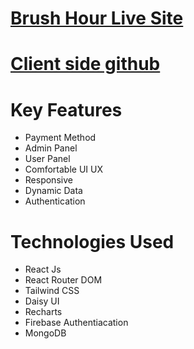 # [Brush Hour Live Site]()
# [Client side github]()

# Key Features

 * Payment Method
 * Admin Panel
 * User Panel
 * Comfortable UI UX
 * Responsive
 * Dynamic Data
 * Authentication


# Technologies Used

* React Js
* React Router DOM
* Tailwind CSS
* Daisy UI
* Recharts
* Firebase Authentiacation
* MongoDB